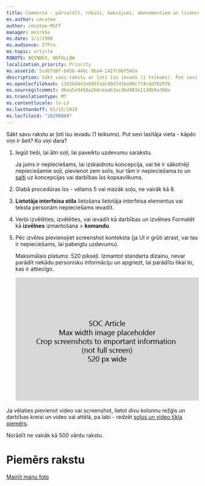```yaml
---
title: Commerce - pārvaldīt, rēķini, maksājumi, abonementiem un licences
ms.author: cmcatee
author: cmcatee-MSFT
manager: mnirkhe
ms.date: 1/1/1900
ms.audience: ITPro
ms.topic: article
ROBOTS: NOINDEX, NOFOLLOW
localization_priority: Priority
ms.assetid: 5cdb7d8f-b456-446c-9ba4-1427c9bf545a
description: Sākt savu rakstu ar ļoti īsu ievadu (1 teikums). Put sevi lasītāja vieta - kāpēc viņi ir šeit? Ko viņi dara?
ms.openlocfilehash: 13828d443e0d97adcd9d7d16e00c774cdd70297b
ms.sourcegitcommit: d6ea5e9458a2b8ceaab3ac4bd483e1130b9a398a
ms.translationtype: MT
ms.contentlocale: lv-LV
ms.lasthandoff: 01/15/2019
ms.locfileid: "28299804"
---
```

Sākt savu rakstu ar ļoti īsu ievadu (1 teikums). Put sevi lasītāja vieta - kāpēc viņi ir šeit? Ko viņi dara? 
  
1. Iegūt tieši, lai ātri soļi, lai paveiktu uzdevumu sarakstu.
    
    Ja jums ir nepieciešams, lai izskaidrotu koncepcija, vai tie ir sākotnēji nepieciešamie soļi, pievienot zem solis, kur tām ir nepieciešama to un [saiti](https://support.office.com/article/f37e7984-cf03-4fde-92d3-82970d7e241b.aspx) uz koncepcijas vai darbības īss kopsavilkums. 
    
2. Glabā procedūras īss - vēlams 5 vai mazāk soļu, ne vairāk kā 8.
    
3. **Lietotāja interfeisa stila** lietošana lietotāja interfeisa elementus vai teksta personām nepieciešams ievadīt. 
    
4. Verbi izvēlēties, izvēlēties, vai ievadīt kā darbības un izvēlnes Formatēt kā **izvēlnes** izmantošana \> **komandu**.
    
5. Pēc izvēles pievienojiet screenshot konteksta (ja UI ir grūti atrast, vai tas ir nepieciešams, lai pabeigtu uzdevumu).
    
    Maksimālais platums: 520 pikseļi. Izmantot standarta dizainu, nevar parādīt nekādu personisku informāciju un apgriezt, lai parādītu tikai to, kas ir attiecīgo. 
    
    ![Vietturis - maksimālais platums SOC rakstu māksla ir 520 px](media/7d43d3be-8658-4a5b-aa15-ed62a47a2b24.png)
  
Ja vēlaties pievienot video vai screenshot, lietot divu kolonnu režģis un darbības kreisi un video vai attēlā, pa labi - redzēt [soļus un video tīkla piemērs](https://support.office.com/article/14ce8e82-efa0-47f5-bb84-94f078db3dae.aspx). 
  
Norādīt ne vairāk kā 500 vārdu rakstu.
  
# <a name="example-article"></a>Piemērs rakstu

[Mainīt manu foto](https://support.office.com/article/555376e0-1fca-49ba-8434-307a0525c767.aspx)
  

